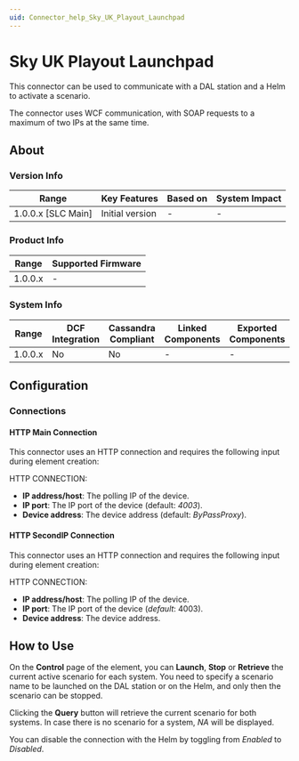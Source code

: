 ```yaml
---
uid: Connector_help_Sky_UK_Playout_Launchpad
---
```


# Sky UK Playout Launchpad

This connector can be used to communicate with a DAL station and a Helm to activate a scenario.

The connector uses WCF communication, with SOAP requests to a maximum of two IPs at the same time.

## About

### Version Info

| Range                | Key Features     | Based on     | System Impact     |
|----------------------|------------------|--------------|-------------------|
| 1.0.0.x \[SLC Main\] | Initial version  | \-           | \-                |

### Product Info

| Range     | Supported Firmware     |
|-----------|------------------------|
| 1.0.0.x   | \-                     |

### System Info

| Range     | DCF Integration     | Cassandra Compliant     | Linked Components     | Exported Components     |
|-----------|---------------------|-------------------------|-----------------------|-------------------------|
| 1.0.0.x   | No                  | No                      | \-                    | \-                      |

## Configuration

### Connections

#### HTTP Main Connection

This connector uses an HTTP connection and requires the following input during element creation:

HTTP CONNECTION:

- **IP address/host**: The polling IP of the device.
- **IP port**: The IP port of the device (default: *4003*).
- **Device address**: The device address (default: *ByPassProxy*).

#### HTTP SecondIP Connection

This connector uses an HTTP connection and requires the following input during element creation:

HTTP CONNECTION:

- **IP address/host**: The polling IP of the device.
- **IP port**: The IP port of the device (*default*: 4003).
- **Device address**: The device address.

## How to Use

On the **Control** page of the element, you can **Launch**, **Stop** or **Retrieve** the current active scenario for each system. You need to specify a scenario name to be launched on the DAL station or on the Helm, and only then the scenario can be stopped.

Clicking the **Query** button will retrieve the current scenario for both systems. In case there is no scenario for a system, *NA* will be displayed.

You can disable the connection with the Helm by toggling from *Enabled* to *Disabled*.
